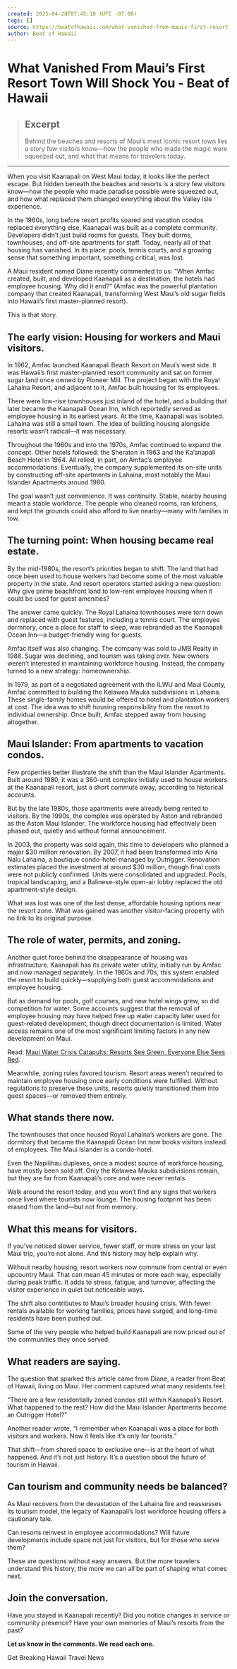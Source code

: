 ```yaml
---
created: 2025-04-28T07:45:10 (UTC -07:00)
tags: []
source: https://beatofhawaii.com/what-vanished-from-mauis-first-resort-town-will-shock-you/
author: Beat of Hawaii
---
```


# What Vanished From Maui’s First Resort Town Will Shock You - Beat of Hawaii

> ## Excerpt
> Behind the beaches and resorts of Maui’s most iconic resort town lies a story few visitors know—how the people who made the magic were squeezed out, and what that means for travelers today.

---
When you visit Kaanapali on West Maui today, it looks like the perfect escape. But hidden beneath the beaches and resorts is a story few visitors know—how the people who made paradise possible were squeezed out, and how what replaced them changed everything about the Valley Isle experience.

In the 1960s, long before resort profits soared and vacation condos replaced everything else, Kaanapali was built as a complete community. Developers didn’t just build rooms for guests. They built dorms, townhouses, and off-site apartments for staff. Today, nearly all of that housing has vanished. In its place: pools, tennis courts, and a growing sense that something important, something critical, was lost.

A Maui resident named Diane recently commented to us: “When Amfac created, built, and developed Kaanapali as a destination, the hotels had employee housing. Why did it end?” (Amfac was the powerful plantation company that created Kaanapali, transforming West Maui’s old sugar fields into Hawaii’s first master-planned resort).

This is that story.

## The early vision: Housing for workers and Maui visitors.

In 1962, Amfac launched Kaanapali Beach Resort on Maui’s west side. It was Hawaii’s first master-planned resort community and sat on former sugar land once owned by Pioneer Mill. The project began with the Royal Lahaina Resort, and adjacent to it, Amfac built housing for its employees.

There were low-rise townhouses just inland of the hotel, and a building that later became the Kaanapali Ocean Inn, which reportedly served as employee housing in its earliest years. At the time, Kaanapali was isolated. Lahaina was still a small town. The idea of building housing alongside resorts wasn’t radical—it was necessary.

Throughout the 1960s and into the 1970s, Amfac continued to expand the concept. Other hotels followed: the Sheraton in 1963 and the Ka’anapali Beach Hotel in 1964. All relied, in part, on Amfac’s employee accommodations. Eventually, the company supplemented its on-site units by constructing off-site apartments in Lahaina, most notably the Maui Islander Apartments around 1980.

The goal wasn’t just convenience. It was continuity. Stable, nearby housing meant a stable workforce. The people who cleaned rooms, ran kitchens, and kept the grounds could also afford to live nearby—many with families in tow.

## The turning point: When housing became real estate.

By the mid-1980s, the resort’s priorities began to shift. The land that had once been used to house workers had become some of the most valuable property in the state. And resort operators started asking a new question: Why give prime beachfront land to low-rent employee housing when it could be used for guest amenities?

The answer came quickly. The Royal Lahaina townhouses were torn down and replaced with guest features, including a tennis court. The employee dormitory, once a place for staff to sleep, was rebranded as the Kaanapali Ocean Inn—a budget-friendly wing for guests.

Amfac itself was also changing. The company was sold to JMB Realty in 1988. Sugar was declining, and tourism was taking over. New owners weren’t interested in maintaining workforce housing. Instead, the company turned to a new strategy: homeownership.

In 1979, as part of a negotiated agreement with the ILWU and Maui County, Amfac committed to building the Kelawea Mauka subdivisions in Lahaina. These single-family homes would be offered to hotel and plantation workers at cost. The idea was to shift housing responsibility from the resort to individual ownership. Once built, Amfac stepped away from housing altogether.

## Maui Islander: From apartments to vacation condos.

Few properties better illustrate the shift than the Maui Islander Apartments. Built around 1980, it was a 360-unit complex initially used to house workers at the Kaanapali resort, just a short commute away, according to historical accounts.

But by the late 1980s, those apartments were already being rented to visitors. By the 1990s, the complex was operated by Aston and rebranded as the Aston Maui Islander. The workforce housing had effectively been phased out, quietly and without formal announcement.

In 2003, the property was sold again, this time to developers who planned a major $30 million renovation. By 2007, it had been transformed into Aina Nalu Lahaina, a boutique condo-hotel managed by Outrigger. Renovation estimates placed the investment at around $30 million, though final costs were not publicly confirmed. Units were consolidated and upgraded. Pools, tropical landscaping, and a Balinese-style open-air lobby replaced the old apartment-style design.

What was lost was one of the last dense, affordable housing options near the resort zone. What was gained was another visitor-facing property with no link to its original purpose.

## The role of water, permits, and zoning.

Another quiet force behind the disappearance of housing was infrastructure. Kaanapali has its private water utility, initially run by Amfac and now managed separately. In the 1960s and 70s, this system enabled the resort to build quickly—supplying both guest accommodations and employee housing.

But as demand for pools, golf courses, and new hotel wings grew, so did competition for water. Some accounts suggest that the removal of employee housing may have helped free up water capacity later used for guest-related development, though direct documentation is limited. Water access remains one of the most significant limiting factors in any new development on Maui.

Read: [Maui Water Crisis Catapults: Resorts See Green, Everyone Else Sees Red](https://beatofhawaii.com/maui-water-crisis-catapults-resorts-see-green-everyone-else-sees-red/).

Meanwhile, zoning rules favored tourism. Resort areas weren’t required to maintain employee housing once early conditions were fulfilled. Without regulations to preserve these units, resorts quietly transitioned them into guest spaces—or removed them entirely.

## What stands there now.

The townhouses that once housed Royal Lahaina’s workers are gone. The dormitory that became the Kaanapali Ocean Inn now books visitors instead of employees. The Maui Islander is a condo-hotel.

Even the Napilihau duplexes, once a modest source of workforce housing, have mostly been sold off. Only the Kelawea Mauka subdivisions remain, but they are far from Kaanapali’s core and were never rentals.

Walk around the resort today, and you won’t find any signs that workers once lived where tourists now lounge. The housing footprint has been erased from the land—but not from memory.

## What this means for visitors.

If you’ve noticed slower service, fewer staff, or more stress on your last Maui trip, you’re not alone. And this history may help explain why.

Without nearby housing, resort workers now commute from central or even upcountry Maui. That can mean 45 minutes or more each way, especially during peak traffic. It adds to stress, fatigue, and turnover, affecting the visitor experience in quiet but noticeable ways.

The shift also contributes to Maui’s broader housing crisis. With fewer rentals available for working families, prices have surged, and long-time residents have been pushed out.

Some of the very people who helped build Kaanapali are now priced out of the communities they once served.

## What readers are saying.

The question that sparked this article came from Diane, a reader from Beat of Hawaii, living on Maui. Her comment captured what many residents feel:

“There are a few residentially zoned condos still within Kaanapali’s Resort. What happened to the rest? How did the Maui Islander Apartments become an Outrigger Hotel?”

Another reader wrote, “I remember when Kaanapali was a place for both visitors and workers. Now it feels like it’s only for tourists.”

That shift—from shared space to exclusive one—is at the heart of what happened. And it’s not just history. It’s a question about the future of tourism in Hawaii.

## Can tourism and community needs be balanced?

As Maui recovers from the devastation of the Lahaina fire and reassesses its tourism model, the legacy of Kaanapali’s lost workforce housing offers a cautionary tale.

Can resorts reinvest in employee accommodations? Will future developments include space not just for visitors, but for those who serve them?

These are questions without easy answers. But the more travelers understand this history, the more we can all be part of shaping what comes next.

## Join the conversation.

Have you stayed in Kaanapali recently? Did you notice changes in service or community presence? Have your own memories of Maui’s resorts from the past?

**Let us know in the comments. We read each one.**

Get Breaking Hawaii Travel News
